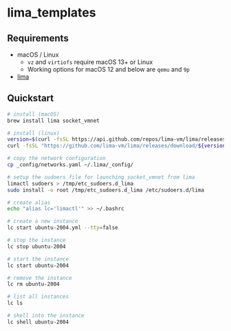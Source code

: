# lima_templates

## Requirements
* macOS / Linux
  * `vz` and `virtiofs` require macOS 13+ or Linux
  * Working options for macOS 12 and below are `qemu` and `9p`
* [lima](https://lima-vm.io/docs/installation/)

## Quickstart
```bash
# install (macOS)
brew install lima socket_vmnet

# install (linux)
version=$(curl -fsSL https://api.github.com/repos/lima-vm/lima/releases/latest | jq -r .tag_name)
curl -fsSL "https://github.com/lima-vm/lima/releases/download/${version}/lima-${version:1}-$(uname -s)-$(uname -m).tar.gz" | tar Cxzvm /usr/local

# copy the network configuration
cp _config/networks.yaml ~/.lima/_config/

# setup the sudoers file for launching socket_vmnet from lima
limactl sudoers > /tmp/etc_sudoers.d_lima
sudo install -o root /tmp/etc_sudoers.d_lima /etc/sudoers.d/lima

# create alias
echo "alias lc='limactl'" >> ~/.bashrc

# create a new instance
lc start ubuntu-2004.yml --tty=false

# stop the instance
lc stop ubuntu-2004

# start the instance
lc start ubuntu-2004

# remove the instance
lc rm ubuntu-2004

# list all instances
lc ls

# shell into the instance
lc shell ubuntu-2004
```
